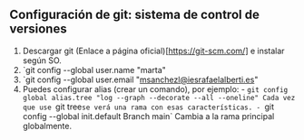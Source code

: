 
## Configuración de git: sistema de control de versiones

1. Descargar git (Enlace a página oficial)[https://git-scm.com/]  e instalar según SO.
2.  `git config --global user.name "marta"
3.  `git config --global user.email "msanchezl@iesrafaelalberti.es"
4.  Puedes configurar alias (crear un comando), por ejemplo:
		- `git config global alias.tree "log --graph --decorate --all --oneline"
		Cada vez que use `git tree` se verá una rama con esas características.
		-  `git config --global init.default Branch main`
		Cambia a la rama principal globalmente.